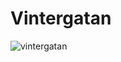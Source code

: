 # Vintergatan
![vintergatan](https://gitlab.com/hatiska-javlar/vintergatan/raw/master/wireframe.svg)
